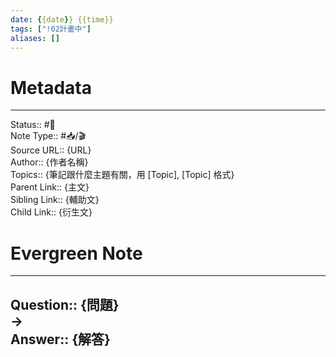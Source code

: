 ```yaml
---
date: {{date}} {{time}}
tags: ["!02計畫中"]
aliases: []
---
```

# Metadata
---
Status:: #🌱 <br>
Note Type:: #📥/🎬<br>
Source URL:: {URL}<br>
Author:: {作者名稱}<br>
Topics:: {筆記跟什麼主題有關，用 [Topic], [Topic] 格式}<br>
Parent Link:: {主文}<br>
Sibling Link:: {輔助文}<br>
Child Link:: {衍生文}<br>
# Evergreen Note
---
Question:: {問題}<br>
-><br>
Answer:: {解答}<br>
---